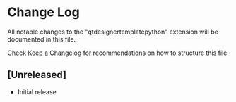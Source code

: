 # Change Log

All notable changes to the "qtdesignertemplatepython" extension will be documented in this file.

Check [Keep a Changelog](http://keepachangelog.com/) for recommendations on how to structure this file.

## [Unreleased]

- Initial release